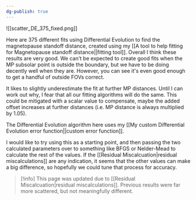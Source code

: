 ```yaml
---
dg-publish: true
---
```

![[scatter_DE_375_fixed.png]]

Here are 375 different fits using Differential Evolution to find the magnetopause standoff distance, created using my [[A tool to help fitting for Magnetopause standoff distance||fitting tool]]. Overall I think these results are very good. We can't be expected to create good fits when the MP subsolar point is outside the boundary, but we have to be doing decently well when they are. However, you can see it's even good enough to get a handful of outside FOVs correct.

It likes to slightly underestimate the fit at further MP distances. Until I can work out why, I fear that all our fitting algorithms will do the same. This could be mitigated with a scalar value to compensate, maybe the added offset increases at further distances (i.e. MP distance is always multiplied by 1.05).

The Differential Evolution algorithm here uses my [[My custom Differential Evolution error function||custom error function]].

I would like to try using this as a starting point, and then passing the two calculated parameters over to something like BFGS or Nelder-Mead to calculate the rest of the values. If the [[Residual Miscalcuation|residual miscalculations]] are any indication, it seems that the other values can make a big difference, so hopefully we could tune that process for accuracy.

> [!info] This page was updated due to [[Residual Miscalcuation|residual miscalculations]]. Previous results were far more scattered, but not meaningfully different.